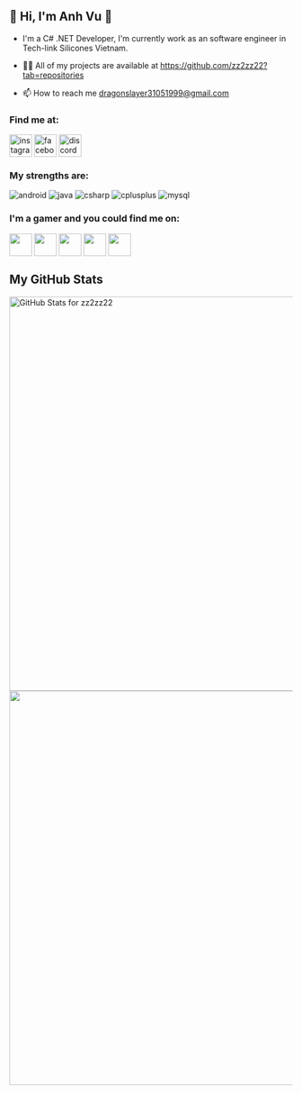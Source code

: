 ## 👋 Hi, I'm Anh Vu 👋
- I'm a C# .NET Developer, I'm currently work as an software engineer in Tech-link Silicones Vietnam.

- 👨‍💻 All of my projects are available at https://github.com/zz2zz22?tab=repositories

- 📫 How to reach me dragonslayer31051999@gmail.com

### Find me at:
<p align="left">
<a href="https://www.instagram.com/drasla3105/" target="blank"><img align="center" src="https://github.com/zz2zz22/Anh-Vu/blob/main/Icons/insta.png" alt="instagram" height="40" /></a>
<a href="https://www.facebook.com/leanhvu322/" target="blank"><img align="center" src="https://github.com/zz2zz22/Anh-Vu/blob/main/Icons/facebook.png" alt="facebook" height="40" /></a>
<a href="https://discord.gg/2GDgVsQZae" target="blank"><img align="center" src="https://github.com/zz2zz22/Anh-Vu/blob/main/Icons/discord.png" alt="discord" height="40" /></a>
</p>

### My strengths are:
<p align="left"> 
<a> <img src="https://icongr.am/devicon/android-original-wordmark.svg?size=50&color=currentColor" alt="android"/> </a>
<a> <img src="https://icongr.am/devicon/java-original-wordmark.svg?size=50&color=currentColor" alt="java"/> </a> 
<a> <img src="https://icongr.am/devicon/csharp-original.svg?size=50&color=currentColor" alt="csharp"/> </a> 
<a> <img src="https://icongr.am/devicon/cplusplus-original.svg?size=50&color=currentColor" alt="cplusplus"/> </a> 
<a> <img src="https://icongr.am/devicon/mysql-original.svg?size=50&color=currentColor" alt="mysql"/> </a> 

### I'm a gamer and you could find me on:
<a href="https://steamcommunity.com/id/leanhvu322/" target="blank"><img align="center" src="https://github.com/zz2zz22/Anh-Vu/blob/main/Icons/steam.png" height="40" /></a> 
<a href="https://www.op.gg/summoners/vn/Túi%20Máu%20Biết%20Đi" target="blank"><img align="center" src="https://github.com/zz2zz22/Anh-Vu/blob/main/Icons/leagueoflegends.png" height="40" /></a> 
<a href="https://valorant.op.gg/profile/Quỳnh%20Himeko-3105" target="blank"><img align="center" src="https://github.com/zz2zz22/Anh-Vu/blob/main/Icons/valorant.png" height="40" /></a>
<a href="https://act.hoyolab.com/app/community-game-records-sea/index.html?bbs_presentation_style=fullscreen&bbs_auth_required=true&gid=2&user_id=26878372&utm_source=share&utm_medium=link&lang=vi-vn&bbs_theme=dark&bbs_theme_device=1&utm_campaign=web#/ys" target="blank"><img align="center" src="https://github.com/zz2zz22/Anh-Vu/blob/main/Icons/genshin.png" height="40" /></a>
<a href="https://act.hoyolab.com/app/community-game-records-sea/rpg/index.html?bbs_presentation_style=fullscreen&bbs_auth_required=true&gid=6&user_id=26878372&utm_source=share&utm_medium=link&lang=vi-vn&bbs_theme=dark&bbs_theme_device=1&utm_campaign=web#/hsr" target="blank"><img align="center" src="https://github.com/zz2zz22/Anh-Vu/blob/main/Icons/starrail.png" height="40" /></a> 

## My GitHub Stats
<img src="https://github-readme-stats.vercel.app/api?username=zz2zz22&show_icons=true&include_all_commits=true&count_private=true&theme=jolly&layout=compact" alt="GitHub Stats for zz2zz22" width="700">

<img src="https://github-readme-streak-stats.herokuapp.com?user=zz2zz22&theme=jolly" width="700">
